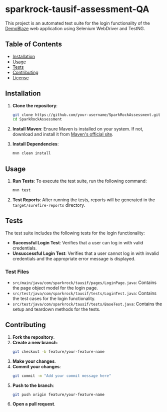 # sparkrock-tausif-assessment-QA

This project is an automated test suite for the login functionality of the [DemoBlaze](https://www.demoblaze.com/) web application using Selenium WebDriver and TestNG.

## Table of Contents
- [Installation](#installation)
- [Usage](#usage)
- [Tests](#tests)
- [Contributing](#contributing)
- [License](#license)

## Installation

1. **Clone the repository**:
    ```bash
    git clone https://github.com/your-username/SparkRockAssessment.git
    cd SparkRockAssessment
    ```

2. **Install Maven**: 
   Ensure Maven is installed on your system. If not, download and install it from [Maven's official site](https://maven.apache.org/download.cgi).

3. **Install Dependencies**:
    ```bash
    mvn clean install
    ```

## Usage

1. **Run Tests**:
    To execute the test suite, run the following command:
    ```bash
    mvn test
    ```

2. **Test Reports**:
    After running the tests, reports will be generated in the `target/surefire-reports` directory.

## Tests

The test suite includes the following tests for the login functionality:

- **Successful Login Test**: Verifies that a user can log in with valid credentials.
- **Unsuccessful Login Test**: Verifies that a user cannot log in with invalid credentials and the appropriate error message is displayed.

### Test Files

- `src/main/java/com/sparkrock/tausif/pages/LoginPage.java`: Contains the page object model for the login page.
- `src/test/java/com/sparkrock/tausif/tests/LoginTest.java`: Contains the test cases for the login functionality.
- `src/test/java/com/sparkrock/tausif/tests/BaseTest.java`: Contains the setup and teardown methods for the tests.

## Contributing

1. **Fork the repository**.
2. **Create a new branch**:
    ```bash
    git checkout -b feature/your-feature-name
    ```
3. **Make your changes**.
4. **Commit your changes**:
    ```bash
    git commit -m "Add your commit message here"
    ```
5. **Push to the branch**:
    ```bash
    git push origin feature/your-feature-name
    ```
6. **Open a pull request**.
